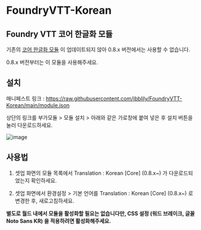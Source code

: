 # FoundryVTT-Korean
## Foundry VTT 코어 한글화 모듈

기존의 [코어 한글화 모듈](https://github.com/ShoyuVanilla/FoundryVtt-lang-ko-KR/) 이 업데이트되지 않아 0.8.x 버전에서는 사용할 수 없습니다. 

0.8.x 버전부터는 이 모듈을 사용해주세요.

## 설치

매니페스트 링크 : https://raw.githubusercontent.com/jbblily/FoundryVTT-Korean/main/module.json

상단의 링크를 부가모듈 > 모듈 설치 > 아래와 같은 가로창에 붙여 넣은 후 설치 버튼을 눌러 다운로드하세요. 

![image](https://user-images.githubusercontent.com/18694887/128638043-aeabf5ce-cec6-4845-a4c2-9cbd81386d6d.png)


## 사용법

1. 셋업 화면의 모듈 목록에서 Translation : Korean [Core] (0.8.x~) 가 다운로드되었는지 확인하세요.

2. 셋업 화면에서 환경설정 > 기본 언어를 Translation : Korean [Core] (0.8.x~) 로 변경한 후, 새로고침하세요.


**별도로 월드 내에서 모듈을 활성화할 필요는 없습니다만, CSS 설정 (워드 브레이크, 글꼴 Noto Sans KR) 을 적용하려면 활성화해주세요.**

